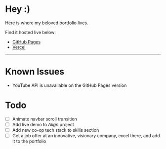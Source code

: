 # Hey :)

Here is where my beloved portfolio lives.

Find it hosted live below:  
- [GitHub Pages](https://haabdullah.github.io/portfolio/)  
- [Vercel](https://abdullahhasanjee.vercel.app/)  

--- 

# Known Issues
- YouTube API is unavailable on the GitHub Pages version  

# Todo
- [ ] Animate navbar scroll transition  
- [ ] Add live demo to *Align* project  
- [ ] Add new co-op tech stack to skills section  
- [ ] Get a job offer at an innovative, visionary company, excel there, and add it to the portfolio 
